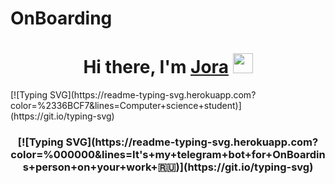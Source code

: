 # OnBoarding
<h1 align="center">Hi there, I'm <a href="https://t.me/PROGER32" target="_blank">Jora</a> 
<img src="https://github.com/blackcater/blackcater/raw/main/images/Hi.gif" height="32"/></h1>
[![Typing SVG](https://readme-typing-svg.herokuapp.com?color=%2336BCF7&lines=Computer+science+student)](https://git.io/typing-svg)
<h3 align="center">[![Typing SVG](https://readme-typing-svg.herokuapp.com?color=%000000&lines=It's+my+telegram+bot+for+OnBoardins+person+on+your+work+🇷🇺)](https://git.io/typing-svg)</h3>